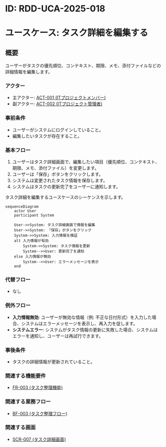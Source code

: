 # ID: RDD-UCA-2025-018

# ユースケース: タスク詳細を編集する

## 概要

ユーザーがタスクの優先順位、コンテキスト、期限、メモ、添付ファイルなどの詳細情報を編集します。

### アクター

- 主アクター:
  [ACT-001 (ITプロジェクトメンバー)](../actors/act-001-it-project-member.md)
- 副アクター:
  [ACT-002 (ITプロジェクト管理者)](../actors/act-002-it-project-manager.md)

### 事前条件

- ユーザーがシステムにログインしていること。
- 編集したいタスクが存在すること。

### 基本フロー

1. ユーザーはタスク詳細画面で、編集したい項目（優先順位、コンテキスト、期限、メモ、添付ファイル）を変更します。
1. ユーザーは「保存」ボタンをクリックします。
1. システムは変更されたタスク情報を保存します。
1. システムはタスクの更新完了をユーザーに通知します。

タスク詳細を編集するユースケースのシーケンスを示します。

```mermaid
sequenceDiagram
    actor User
    participant System

    User->>System: タスク詳細画面で情報を編集
    User->>System: 「保存」ボタンをクリック
    System->>System: 入力情報を検証
    alt 入力情報が有効
        System->>System: タスク情報を更新
        System-->>User: 更新完了を通知
    else 入力情報が無効
        System-->>User: エラーメッセージを表示
    end
```

### 代替フロー

- なし

### 例外フロー

- **入力情報無効**: ユーザーが無効な情報（例: 不正な日付形式）を入力した場合、システムはエラーメッセージを表示し、再入力を促します。
- **システムエラー**: システムがタスク情報の更新に失敗した場合、システムはエラーを通知し、ユーザーは再試行できます。

### 事後条件

- タスクの詳細情報が更新されていること。

### 関連する機能要件

- [FR-003 (タスク整理機能)](../functional-requirements/fr-003-task-organization-function.md)

### 関連する業務フロー

- [BF-003 (タスク整理フロー)](../business-flows/bf-003-task-organization-flow.md)

### 関連する画面

- [SCR-007 (タスク詳細画面)](../screens/scr-007-task-detail-screen.md)

